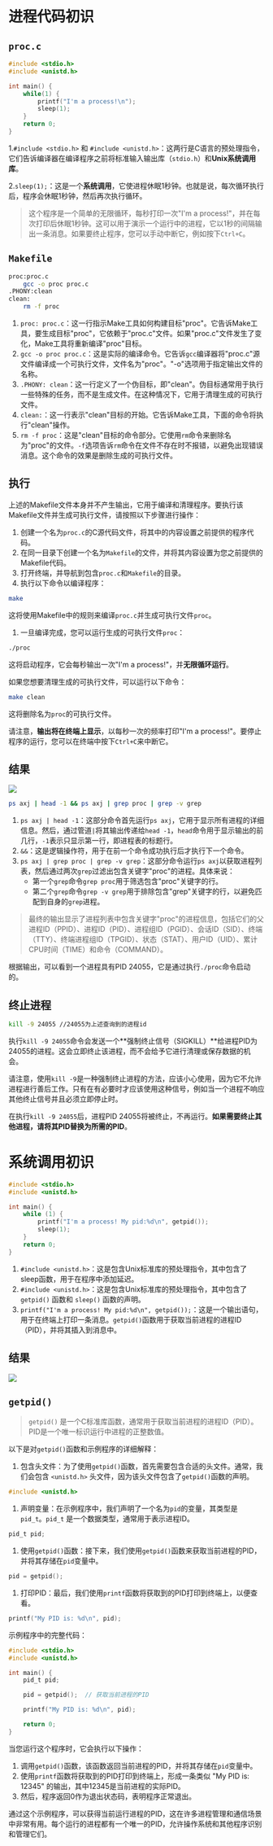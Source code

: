 

# 进程代码初识

## `proc.c`

```c
#include <stdio.h>
#include <unistd.h>

int main() {
    while(1) {
        printf("I'm a process!\n");
        sleep(1);
    }
    return 0;
}
```

1.`#include <stdio.h>` 和 `#include <unistd.h>`：这两行是C语言的预处理指令，它们告诉编译器在编译程序之前将标准输入输出库（`stdio.h`）和**Unix系统调用库**。

2.`sleep(1);`：这是一个**系统调用**，它使进程休眠1秒钟。也就是说，每次循环执行后，程序会休眠1秒钟，然后再次执行循环。

> 这个程序是一个简单的无限循环，每秒打印一次"I'm a process!"，并在每次打印后休眠1秒钟。这可以用于演示一个运行中的进程，它以1秒的间隔输出一条消息。如果要终止程序，您可以手动中断它，例如按下`Ctrl+C`。

## `Makefile`

```bash
proc:proc.c 
	gcc -o proc proc.c
.PHONY:clean
clean:
	rm -f proc
```

1. `proc: proc.c`：这一行指示Make工具如何构建目标"proc"。它告诉Make工具，要生成目标"proc"，它依赖于"proc.c"文件。如果"proc.c"文件发生了变化，Make工具将重新编译"proc"目标。
2. `gcc -o proc proc.c`：这是实际的编译命令。它告诉`gcc`编译器将"proc.c"源文件编译成一个可执行文件，文件名为"proc"。"-o"选项用于指定输出文件的名称。
3. `.PHONY: clean`：这一行定义了一个伪目标，即"clean"。伪目标通常用于执行一些特殊的任务，而不是生成文件。在这种情况下，它用于清理生成的可执行文件。
4. `clean:`：这一行表示"clean"目标的开始。它告诉Make工具，下面的命令将执行"clean"操作。
5. `rm -f proc`：这是"clean"目标的命令部分。它使用`rm`命令来删除名为"proc"的文件。`-f`选项告诉`rm`命令在文件不存在时不报错，以避免出现错误消息。这个命令的效果是删除生成的可执行文件。

## 执行

上述的Makefile文件本身并不产生输出，它用于编译和清理程序。要执行该Makefile文件并生成可执行文件，请按照以下步骤进行操作：

1. 创建一个名为`proc.c`的C源代码文件，将其中的内容设置之前提供的程序代码。
2. 在同一目录下创建一个名为`Makefile`的文件，并将其内容设置为您之前提供的Makefile代码。
3. 打开终端，并导航到包含`proc.c`和`Makefile`的目录。
4. 执行以下命令以编译程序：

```bash
make
```

这将使用Makefile中的规则来编译`proc.c`并生成可执行文件`proc`。

1. 一旦编译完成，您可以运行生成的可执行文件`proc`：

```bash
./proc
```

这将启动程序，它会每秒输出一次"I'm a process!"，并**无限循环运行**。

如果您想要清理生成的可执行文件，可以运行以下命令：

```bash
make clean
```

这将删除名为`proc`的可执行文件。

请注意，**输出将在终端上显示**，以每秒一次的频率打印"I'm a process!"。要停止程序的运行，您可以在终端中按下`Ctrl+C`来中断它。

## 结果

![](https://image-somn.oss-cn-beijing.aliyuncs.com/proc.png)

```bash
ps axj | head -1 && ps axj | grep proc | grep -v grep
```

1. `ps axj | head -1`：这部分命令首先运行`ps axj`，它用于显示所有进程的详细信息。然后，通过管道`|`将其输出传递给`head -1`，`head`命令用于显示输出的前几行，`-1`表示只显示第一行，即进程表的标题行。
2. `&&`：这是逻辑操作符，用于在前一个命令成功执行后才执行下一个命令。
3. `ps axj | grep proc | grep -v grep`：这部分命令运行`ps axj`以获取进程列表，然后通过两次`grep`过滤出包含关键字"proc"的进程。具体来说：
   - 第一个`grep`命令`grep proc`用于筛选包含"proc"关键字的行。
   - 第二个`grep`命令`grep -v grep`用于排除包含"grep"关键字的行，以避免匹配到自身的`grep`进程。

> 最终的输出显示了进程列表中包含关键字"proc"的进程信息，包括它们的父进程ID（PPID）、进程ID（PID）、进程组ID（PGID）、会话ID（SID）、终端（TTY）、终端进程组ID（TPGID）、状态（STAT）、用户ID（UID）、累计CPU时间（TIME）和命令（COMMAND）。

根据输出，可以看到一个进程具有PID 24055，它是通过执行`./proc`命令启动的。

## 终止进程

```bash
kill -9 24055 //24055为上述查询到的进程id
```

执行`kill -9 24055`命令会发送一个**强制终止信号（SIGKILL）**给进程PID为24055的进程。这会立即终止该进程，而不会给予它进行清理或保存数据的机会。

请注意，使用`kill -9`是一种强制终止进程的方法，应该小心使用，因为它不允许进程进行善后工作。只有在有必要时才应该使用这种信号，例如当一个进程不响应其他终止信号并且必须立即停止时。

在执行`kill -9 24055`后，进程PID 24055将被终止，不再运行。**如果需要终止其他进程，请将其PID替换为所需的PID**。

# 系统调用初识

```c
#include <stdio.h>
#include <unistd.h>

int main() {
    while (1) {
        printf("I'm a process! My pid:%d\n", getpid());
        sleep(1);
    }
    return 0;
}
```

1. `#include <unistd.h>`：这是包含Unix标准库的预处理指令，其中包含了sleep函数，用于在程序中添加延迟。
2. `#include <unistd.h>`：这是包含Unix标准库的预处理指令，其中包含了 `getpid()` 函数和 `sleep()` 函数的声明。
3. `printf("I'm a process! My pid:%d\n", getpid());`：这是一个输出语句，用于在终端上打印一条消息。`getpid()`函数用于获取当前进程的进程ID（PID），并将其插入到消息中。

## 结果

![](https://image-somn.oss-cn-beijing.aliyuncs.com/%E5%88%9D%E8%AF%86%E7%B3%BB%E7%BB%9F%E8%B0%83%E7%94%A8.png)

## `getpid()`

> `getpid()` 是一个C标准库函数，通常用于获取当前进程的进程ID（PID）。PID是一个唯一标识运行中进程的正整数值。

以下是对`getpid()`函数和示例程序的详细解释：

1. 包含头文件：为了使用`getpid()`函数，首先需要包含合适的头文件。通常，我们会包含 `<unistd.h>` 头文件，因为该头文件包含了`getpid()`函数的声明。

```c
#include <unistd.h>
```

1. 声明变量：在示例程序中，我们声明了一个名为`pid`的变量，其类型是 `pid_t`。`pid_t` 是一个数据类型，通常用于表示进程ID。

```c
pid_t pid;
```

1. 使用`getpid()`函数：接下来，我们使用`getpid()`函数来获取当前进程的PID，并将其存储在`pid`变量中。

```c
pid = getpid();
```

1. 打印PID：最后，我们使用`printf`函数将获取到的PID打印到终端上，以便查看。

```c
printf("My PID is: %d\n", pid);
```

示例程序中的完整代码：

```c
#include <stdio.h>
#include <unistd.h>

int main() {
    pid_t pid;

    pid = getpid();  // 获取当前进程的PID

    printf("My PID is: %d\n", pid);

    return 0;
}
```

当您运行这个程序时，它会执行以下操作：

1. 调用`getpid()`函数，该函数返回当前进程的PID，并将其存储在`pid`变量中。
2. 使用`printf`函数将获取到的PID打印到终端上，形成一条类似 "My PID is: 12345" 的输出，其中12345是当前进程的实际PID。
3. 然后，程序返回0作为退出状态码，表明程序正常退出。

通过这个示例程序，可以获得当前运行进程的PID，这在许多进程管理和通信场景中非常有用。每个运行的进程都有一个唯一的PID，允许操作系统和其他程序识别和管理它们。